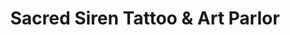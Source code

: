 ---
title: "Sacred Siren Tattoo & Art Parlor"
url: /minneapolis/sacred-siren-tattoo-und-art-parlor/
shop: Tattoo
---